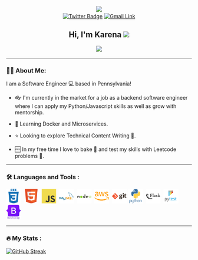 <div id="header" align="center">
  <img src="https://media.giphy.com/media/L1R1tvI9svkIWwpVYr/giphy.gif" width="100"/>
</div>
<div id="badges" align="center">
  <a href="https://twitter.com/karenastevens_"><img src="https://img.shields.io/badge/Twitter-1DA1F2?style=for-the-badge&logo=twitter&logoColor=white" alt="Twitter Badge"></a>
  <a href="mailto:karenastevens001@gmail.com"><img src="https://img.shields.io/badge/Gmail-D14836?style=for-the-badge&logo=gmail&logoColor=white" alt="Gmail Link"></a>
</div>
<div align="center">
  <h2>
    Hi, I'm Karena
    <img src="https://media.giphy.com/media/hvRJCLFzcasrR4ia7z/giphy.gif" width="30px"/>
  </h2>
  <img src="https://i.imgur.com/D3Ai0fQ.jpg">
</div>

---

### 👩‍💻 About Me:

I am a Software Engineer 💻 based in Pennsylvania!

- 👓 I'm currently in the market for a job as a backend software engineer where I can apply my Python/Javascript skills as well as grow with mentorship. 

- 🌱 Learning Docker and Microservices.

- ⭐ Looking to explore Technical Content Writing 📂.

- 🆓 In my free time I love to bake 🧁 and test my skills with Leetcode problems 🥇.

---

### 🛠️ Languages and Tools :
<div>
  <img src="https://github.com/devicons/devicon/blob/master/icons/css3/css3-plain-wordmark.svg"  title="CSS3" alt="CSS" width="40" height="40"/>&nbsp;
  <img src="https://github.com/devicons/devicon/blob/master/icons/html5/html5-original.svg" title="HTML5" alt="HTML" width="40" height="40"/>&nbsp;
  <img src="https://github.com/devicons/devicon/blob/master/icons/javascript/javascript-original.svg" title="JavaScript" alt="JavaScript" width="40" height="40"/>&nbsp;
  <img src="https://github.com/devicons/devicon/blob/master/icons/mysql/mysql-original-wordmark.svg" title="MySQL"  alt="MySQL" width="40" height="40"/>&nbsp;
  <img src="https://github.com/devicons/devicon/blob/master/icons/nodejs/nodejs-original-wordmark.svg" title="NodeJS" alt="NodeJS" width="40" height="40"/>&nbsp;
  <img src="https://github.com/devicons/devicon/blob/master/icons/amazonwebservices/amazonwebservices-plain-wordmark.svg" title="AWS" alt="AWS" width="40" height="40"/>&nbsp;
  <img src="https://github.com/devicons/devicon/blob/master/icons/git/git-original-wordmark.svg" title="Git" **alt="Git" width="40" height="40"/>
  <img src="https://github.com/devicons/devicon/blob/master/icons/python/python-original-wordmark.svg"  title="Python" alt="Python" width="40" height="40"/>&nbsp;
  <img src="https://github.com/devicons/devicon/blob/master/icons/flask/flask-original-wordmark.svg"  title="Flask" alt="Flask" width="40" height="40"/>&nbsp;
   <img src="https://github.com/devicons/devicon/blob/master/icons/pytest/pytest-original-wordmark.svg"  title="Pytest" alt="pytest" width="40" height="40"/>&nbsp;
   <img src="https://github.com/devicons/devicon/blob/master/icons/bootstrap/bootstrap-original-wordmark.svg"  title="Bootstrap" alt="bootstrap" width="40" height="40"/>&nbsp;
</div>

---

### 🔥 My Stats :
[![GitHub Streak](http://github-readme-streak-stats.herokuapp.com?user=karenastevens&theme=dark&background=000000)](https://git.io/streak-stats)
